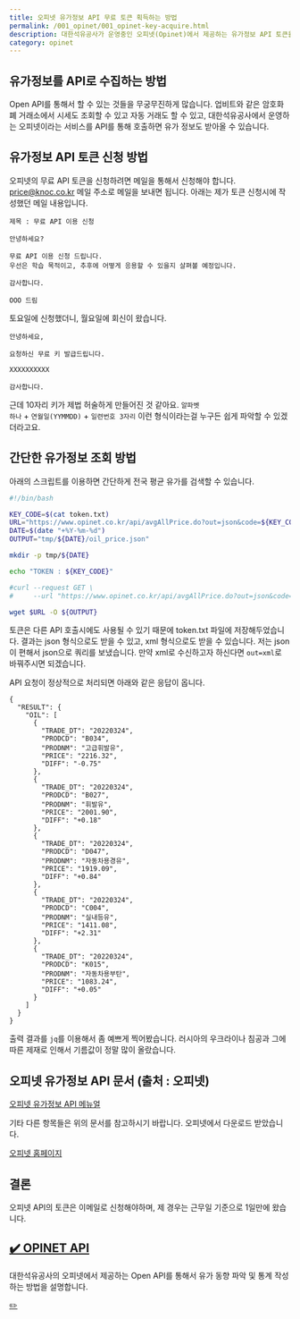 ```yaml
---
title: 오피넷 유가정보 API 무료 토큰 획득하는 방법
permalink: /001_opinet/001_opinet-key-acquire.html
description: 대한석유공사가 운영중인 오피넷(Opinet)에서 제공하는 유가정보 API 토큰을 획득하는 방법에 대해서 설명합니다.
category: opinet
---
```

유가정보를 API로 수집하는 방법
---


Open API를 통해서 할 수 있는 것들을 무궁무진하게 많습니다. 
업비트와 같은 암호화폐 거래소에서 시세도 조회할 수 있고 자동 거래도 할 수 있고, 
대한석유공사에서 운영하는 오피넷이라는 서비스를 API를 통해 호출하면 유가 정보도 받아올 수 있습니다. 


유가정보 API 토큰 신청 방법
---


오피넷의 무료 API 토큰을 신청하려면 메일을 통해서 신청해야 합니다. 
price@knoc.co.kr 메일 주소로 메일을 보내면 됩니다. 
아래는 제가 토큰 신청시에 작성했던 메일 내용입니다.


```
제목 : 무료 API 이용 신청

안녕하세요?

무료 API 이용 신청 드립니다.
우선은 학습 목적이고, 추후에 어떻게 응용할 수 있을지 살펴볼 예정입니다.

감사합니다. 

OOO 드림
```

토요일에 신청했더니, 월요일에 회신이 왔습니다.


```
안녕하세요,

요청하신 무료 키 발급드립니다.

XXXXXXXXXX

감사합니다.
```

근데 10자리 키가 제법 허술하게 만들어진 것 같아요. 
<code>알파벳 하나</code> + <code>연월일(YYMMDD)</code> + <code>일련번호 3자리</code> 이런 형식이라는걸 누구든 쉽게 파악할 수 있겠더라고요. 


간단한 유가정보 조회 방법
---


아래의 스크립트를 이용하면 간단하게 전국 평균 유가를 검색할 수 있습니다. 


```bash
#!/bin/bash

KEY_CODE=$(cat token.txt)
URL="https://www.opinet.co.kr/api/avgAllPrice.do?out=json&code=${KEY_CODE}"
DATE=$(date "+%Y-%m-%d")
OUTPUT="tmp/${DATE}/oil_price.json"

mkdir -p tmp/${DATE}

echo "TOKEN : ${KEY_CODE}"

#curl --request GET \
#     --url "https://www.opinet.co.kr/api/avgAllPrice.do?out=json&code=${KEY_CODE}"

wget $URL -O ${OUTPUT}
```


토큰은 다른 API 호출시에도 사용될 수 있기 때문에 token.txt 파일에 저장해두었습니다. 
결과는 json 형식으로도 받을 수 있고, xml 형식으로도 받을 수 있습니다. 
저는 json이 편해서 json으로 쿼리를 보냈습니다. 
만약 xml로 수신하고자 하신다면 <code>out=xml</code>로 바꿔주시면 되겠습니다. 


API 요청이 정상적으로 처리되면 아래와 같은 응답이 옵니다. 


```
{
  "RESULT": {
    "OIL": [
      {
        "TRADE_DT": "20220324",
        "PRODCD": "B034",
        "PRODNM": "고급휘발유",
        "PRICE": "2216.32",
        "DIFF": "-0.75"
      },
      {
        "TRADE_DT": "20220324",
        "PRODCD": "B027",
        "PRODNM": "휘발유",
        "PRICE": "2001.90",
        "DIFF": "+0.18"
      },
      {
        "TRADE_DT": "20220324",
        "PRODCD": "D047",
        "PRODNM": "자동차용경유",
        "PRICE": "1919.09",
        "DIFF": "+0.84"
      },
      {
        "TRADE_DT": "20220324",
        "PRODCD": "C004",
        "PRODNM": "실내등유",
        "PRICE": "1411.08",
        "DIFF": "+2.31"
      },
      {
        "TRADE_DT": "20220324",
        "PRODCD": "K015",
        "PRODNM": "자동차용부탄",
        "PRICE": "1083.24",
        "DIFF": "+0.05"
      }
    ]
  }
}
```


출력 결과를 <code>jq</code>를 이용해서 좀 예쁘게 찍어봤습니다. 
러시아의 우크라이나 침공과 그에 따른 제재로 인해서 기름값이 정말 많이 올랐습니다. 


오피넷 유가정보 API 문서 (출처 : 오피넷)
---


[오피넷 유가정보 API 메뉴얼](/assets/pdf/Opinet_API_Free.pdf)


기타 다른 항목들은 위의 문서를 참고하시기 바랍니다. 
오피넷에서 다운로드 받았습니다. 


[오피넷 홈페이지](https://www.opinet.co.kr/searRgSelect.do#os_price3)


결론
---


오피넷 API의 토큰은 이메일로 신청해야하며, 
제 경우는 근무일 기준으로 1일만에 왔습니다. 




[✔️  OPINET API](index.html '대한석유공사의 오피넷에서 제공하는 Open API를 통해서 유가 동향 파악 및 통계 작성하는 ')
---


대한석유공사의 오피넷에서 제공하는 Open API를 통해서 유가 동향 파악 및 통계 작성하는 방법을 설명합니다.


[✏️ ](https://www.github.com/boyinblue/boyinblue.github.io/edit/main/011_opinet/001_opinet-key-acquire.md '수정하기')

